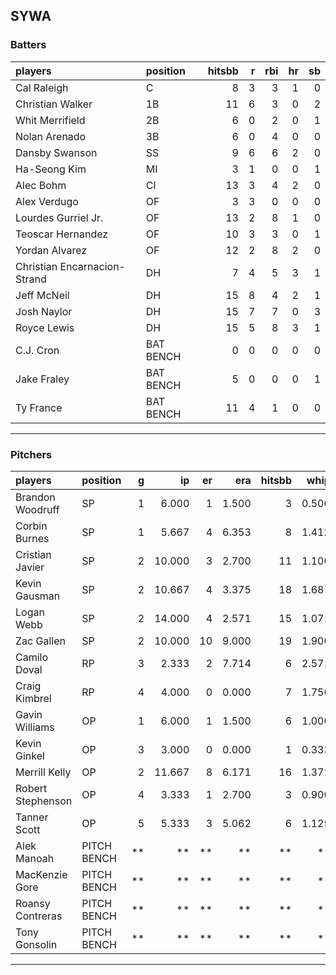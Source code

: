 ## SYWA

### Batters

 
|players                      |position  | hitsbb|  r| rbi| hr| sb| 
|:----------------------------|:---------|------:|--:|---:|--:|--:| 
|Cal Raleigh                  |C         |      8|  3|   3|  1|  0| 
|Christian Walker             |1B        |     11|  6|   3|  0|  2| 
|Whit Merrifield              |2B        |      6|  0|   2|  0|  1| 
|Nolan Arenado                |3B        |      6|  0|   4|  0|  0| 
|Dansby Swanson               |SS        |      9|  6|   6|  2|  0| 
|Ha-Seong Kim                 |MI        |      3|  1|   0|  0|  1| 
|Alec Bohm                    |CI        |     13|  3|   4|  2|  0| 
|Alex Verdugo                 |OF        |      3|  3|   0|  0|  0| 
|Lourdes Gurriel Jr.          |OF        |     13|  2|   8|  1|  0| 
|Teoscar Hernandez            |OF        |     10|  3|   3|  0|  1| 
|Yordan Alvarez               |OF        |     12|  2|   8|  2|  0| 
|Christian Encarnacion-Strand |DH        |      7|  4|   5|  3|  1| 
|Jeff McNeil                  |DH        |     15|  8|   4|  2|  1| 
|Josh Naylor                  |DH        |     15|  7|   7|  0|  3| 
|Royce Lewis                  |DH        |     15|  5|   8|  3|  1| 
|C.J. Cron                    |BAT BENCH |      0|  0|   0|  0|  0| 
|Jake Fraley                  |BAT BENCH |      5|  0|   0|  0|  1| 
|Ty France                    |BAT BENCH |     11|  4|   1|  0|  0| 


* * *

### Pitchers

 
|players           |position    |  g|     ip| er|   era| hitsbb|  whip| so|  w| sv| 
|:-----------------|:-----------|--:|------:|--:|-----:|------:|-----:|--:|--:|--:| 
|Brandon Woodruff  |SP          |  1|  6.000|  1| 1.500|      3| 0.500|  6|  0|  0| 
|Corbin Burnes     |SP          |  1|  5.667|  4| 6.353|      8| 1.412|  9|  0|  0| 
|Cristian Javier   |SP          |  2| 10.000|  3| 2.700|     11| 1.100| 17|  0|  0| 
|Kevin Gausman     |SP          |  2| 10.667|  4| 3.375|     18| 1.687| 15|  1|  0| 
|Logan Webb        |SP          |  2| 14.000|  4| 2.571|     15| 1.071| 10|  0|  0| 
|Zac Gallen        |SP          |  2| 10.000| 10| 9.000|     19| 1.900| 10|  1|  0| 
|Camilo Doval      |RP          |  3|  2.333|  2| 7.714|      6| 2.571|  2|  1|  0| 
|Craig Kimbrel     |RP          |  4|  4.000|  0| 0.000|      7| 1.750|  5|  1|  0| 
|Gavin Williams    |OP          |  1|  6.000|  1| 1.500|      6| 1.000|  7|  1|  0| 
|Kevin Ginkel      |OP          |  3|  3.000|  0| 0.000|      1| 0.333|  4|  0|  0| 
|Merrill Kelly     |OP          |  2| 11.667|  8| 6.171|     16| 1.371| 12|  1|  0| 
|Robert Stephenson |OP          |  4|  3.333|  1| 2.700|      3| 0.900|  4|  1|  1| 
|Tanner Scott      |OP          |  5|  5.333|  3| 5.062|      6| 1.125|  4|  2|  2| 
|Alek Manoah       |PITCH BENCH | **|     **| **|    **|     **|    **| **| **| **| 
|MacKenzie Gore    |PITCH BENCH | **|     **| **|    **|     **|    **| **| **| **| 
|Roansy Contreras  |PITCH BENCH | **|     **| **|    **|     **|    **| **| **| **| 
|Tony Gonsolin     |PITCH BENCH | **|     **| **|    **|     **|    **| **| **| **| 


* * *


